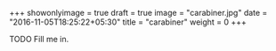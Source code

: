 +++
showonlyimage = true
draft = true
image = "carabiner.jpg"
date = "2016-11-05T18:25:22+05:30"
title = "carabiner"
weight = 0
+++

TODO Fill me in.

